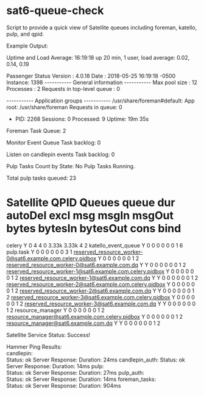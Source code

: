# sat6-queue-check
Script to provide a quick view of Satellite queues including foreman, katello, pulp, and qpid.  

Example Output:

Uptime and Load Average:
 16:19:18 up 20 min,  1 user,  load average: 0.02, 0.14, 0.19

Passenger Status
Version : 4.0.18
Date    : 2018-05-25 16:19:18 -0500
Instance: 1398
----------- General information -----------
Max pool size : 12
Processes     : 2
Requests in top-level queue : 0

----------- Application groups -----------
/usr/share/foreman#default:
  App root: /usr/share/foreman
  Requests in queue: 0
  * PID: 2268    Sessions: 0       Processed: 9       Uptime: 19m 35s

Foreman Task Queue:  2

Monitor Event Queue Task backlog:  0

Listen on candlepin events Task backlog:  0

Pulp Tasks Count by State:
No Pulp Tasks Running.

Total pulp tasks queued:  23

Satellite QPID Queues
  queue                                                      dur  autoDel  excl  msg   msgIn  msgOut  bytes  bytesIn  bytesOut  cons  bind
  ==========================================================================================================================================
  celery                                                     Y                      0     4      4       0   3.33k    3.33k        4     2
  katello_event_queue                                        Y                      0     0      0       0      0        0         1     6
  pulp.task                                                  Y                      0     0      0       0      0        0         3     1
  reserved_resource_worker-0@sat6.example.com.celery.pidbox       Y                 0     0      0       0      0        0         1     2
  reserved_resource_worker-0@sat6.example.com.dq             Y    Y                 0     0      0       0      0        0         1     2
  reserved_resource_worker-1@sat6.example.com.celery.pidbox       Y                 0     0      0       0      0        0         1     2
  reserved_resource_worker-1@sat6.example.com.dq             Y    Y                 0     0      0       0      0        0         1     2
  reserved_resource_worker-2@sat6.example.com.celery.pidbox       Y                 0     0      0       0      0        0         1     2
  reserved_resource_worker-2@sat6.example.com.dq             Y    Y                 0     0      0       0      0        0         1     2
  reserved_resource_worker-3@sat6.example.com.celery.pidbox       Y                 0     0      0       0      0        0         1     2
  reserved_resource_worker-3@sat6.example.com.dq             Y    Y                 0     0      0       0      0        0         1     2
  resource_manager                                           Y                      0     0      0       0      0        0         1     2
  resource_manager@sat6.example.com.celery.pidbox                 Y                 0     0      0       0      0        0         1     2
  resource_manager@sat6.example.com.dq                       Y    Y                 0     0      0       0      0        0         1     2

Satellite Service Status:  Success!

Hammer Ping Results:  
candlepin:      
    Status:          ok
    Server Response: Duration: 24ms
candlepin_auth: 
    Status:          ok
    Server Response: Duration: 14ms
pulp:           
    Status:          ok
    Server Response: Duration: 27ms
pulp_auth:      
    Status:          ok
    Server Response: Duration: 14ms
foreman_tasks:  
    Status:          ok
    Server Response: Duration: 904ms

